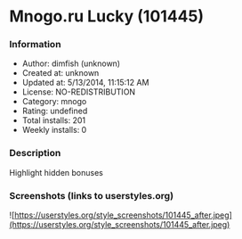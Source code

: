 # Mnogo.ru Lucky (101445)

### Information
- Author: dimfish (unknown)
- Created at: unknown
- Updated at: 5/13/2014, 11:15:12 AM
- License: NO-REDISTRIBUTION
- Category: mnogo
- Rating: undefined
- Total installs: 201
- Weekly installs: 0


### Description
Highlight hidden bonuses


### Screenshots (links to userstyles.org)
![https://userstyles.org/style_screenshots/101445_after.jpeg](https://userstyles.org/style_screenshots/101445_after.jpeg)


